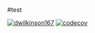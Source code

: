 #test

[![dwilkinson167](https://circleci.com/gh/dwilkinson167/MyApplication.svg?style=svg)](https://app.circleci.com/pipelines/github/dwilkinson167)
[![codecov](https://codecov.io/gh/dwilkinson167/MyApplication/branch/master/graph/badge.svg?token=2A6I0ZEMT4)](https://codecov.io/gh/dwilkinson167/MyApplication)
